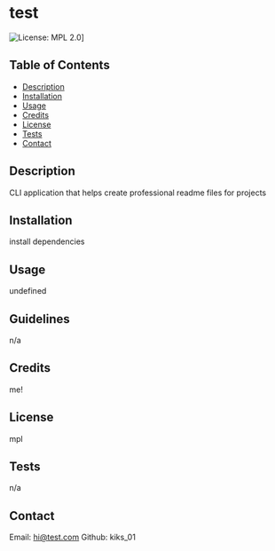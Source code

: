# test
![License: MPL 2.0](https://img.shields.io/badge/License-MPL%202.0-brightgreen.svg)]

## Table of Contents 
    
- [ Description ](#description)
- [ Installation ](#installation)
- [ Usage ](#usage)
- [ Credits ](#credits)
- [ License ](#license)
- [ Tests ](#tests)
- [ Contact ](#contact)

## Description

CLI application that helps create professional readme files for projects

## Installation

install dependencies

## Usage
    
undefined

## Guidelines

n/a
    
## Credits
    
me!
    
## License
    
mpl
        
## Tests
    
n/a

## Contact

Email: hi@test.com
Github: kiks_01
